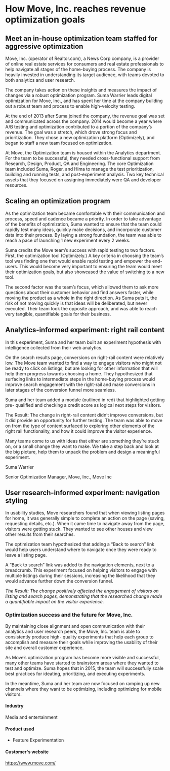 # How Move, Inc. reaches revenue optimization goals

## Meet an in-house optimization team staffed for aggressive optimization

Move, Inc. (operator of Realtor.com), a News Corp company, is a provider of
online real estate services for consumers and real estate professionals to help
navigate all stages of the home-buying process. The company is heavily invested
in understanding its target audience, with teams devoted to both analytics and
user research.

The company takes action on these insights and measures the impact of changes
via a robust optimization program. Suma Warrier leads digital optimization for
Move, Inc., and has spent her time at the company building out a robust team and
process to enable high-velocity testing.

At the end of 2013 after Suma joined the company, the revenue goal was set and
communicated across the company. 2014 would become a year where A/B testing and
optimization contributed to a portion of the company’s revenue. The goal was a
stretch, which drove strong focus and prioritization. They chose a new
optimization platform (Optimizely), and began to staff a new team focused on
optimization.

At Move, the Optimization team is housed within the Analytics department. For
the team to be successful, they needed cross-functional support from Research,
Design, Product, QA and Engineering. The core Optimization team included Suma,
Roger, and Hima to manage the test prioritization, building and running tests,
and post-experiment analysis. Two key technical assets that they focused on
assigning immediately were QA and developer resources.

## Scaling an optimization program

As the optimization team became comfortable with their communication and
process, speed and cadence became a priority. In order to take advantage of the
benefits of optimization, Suma wanted to ensure that the team could rapidly test
many ideas, quickly make decisions, and incorporate customer data into their
process. By laying a strong foundation, the team was able to reach a pace of
launching 1 new experiment every 2 weeks.

Suma credits the Move team’s success with rapid testing to two factors. First,
the optimization tool (Optimizely.) A key criteria in choosing the team’s tool
was finding one that would enable rapid testing and empower the end-users. This
would become very important to ensuring the team would meet their optimization
goals, but also showcased the value of switching to a new tool.

The second factor was the team’s focus, which allowed them to ask more questions
about their customer behavior and find answers faster, while moving the product
as a whole in the right direction. As Suma puts it, the risk of not moving
quickly is that ideas will be deliberated, but never executed. Their team took
the opposite approach, and was able to reach very tangible, quantifiable goals
for their business.

## Analytics-informed experiment: right rail content

In this experiment, Suma and her team built an experiment hypothesis with
intelligence collected from their web analytics.

On the search results page, conversions on right-rail content were relatively
low. The Move team wanted to find a way to engage visitors who might not be
ready to click on listings, but are looking for other information that will help
them progress towards choosing a home. They hypothesized that surfacing links to
intermediate steps in the home-buying process would improve search engagement
with the right-rail and make conversions in later stages of the conversion
funnel more seamless.

Suma and her team added a module (outlined in red) that highlighted getting pre-
qualified and checking a credit score as logical next steps for visitors.

The Result: The change in right-rail content didn’t improve conversions, but it
did provide an opportunity for further testing. The team was able to move on
from the type of content surfaced to exploring other elements of the right rail
functionality, and how it could improve the visitor experience.

Many teams come to us with ideas that either are something they’re stuck on, or
a small change they want to make. We take a step back and look at the big
picture, help them to unpack the problem and design a meaningful experiment.

Suma Warrier

Senior Optimization Manager, Move, Inc., Move Inc

## User research-informed experiment: navigation styling

In usability studies, Move researchers found that when viewing listing pages for
home, it was generally simple to complete an action on the page (saving,
requesting details, etc.). When it came time to navigate away from the page,
visitors were getting stuck. They wanted to see other houses and view other
results from their searches.

The optimization team hypothesized that adding a “Back to search” link would
help users understand where to navigate once they were ready to leave a listing
page.

A “Back to search” link was added to the navigation elements, next to a
breadcrumb. This experiment focused on helping visitors to engage with multiple
listings during their sessions, increasing the likelihood that they would
advance further down the conversion funnel.

_The Result: The change positively affected the engagement of visitors on
listing and search pages, demonstrating that the researched change made a
quantifiable impact on the visitor experience._

### Optimization success and the future for Move, Inc.

By maintaining close alignment and open communication with their analytics and
user research peers, the Move, Inc. team is able to consistently produce high-
quality experiments that help each group to accomplish and measure their goals
while improving the usability of their site and overall customer experience.

As Move’s optimization program has become more visible and successful, many
other teams have started to brainstorm areas where they wanted to test and
optimize. Suma hopes that in 2015, the team will successfully scale best
practices for ideating, prioritizing, and executing experiments.

In the meantime, Suma and her team are now focused on ramping up new channels
where they want to be optimizing, including optimizing for mobile visitors.

#### Industry

Media and entertainment

#### Product used

- Feature Experimentation

#### Customer's website

https://www.move.com/

